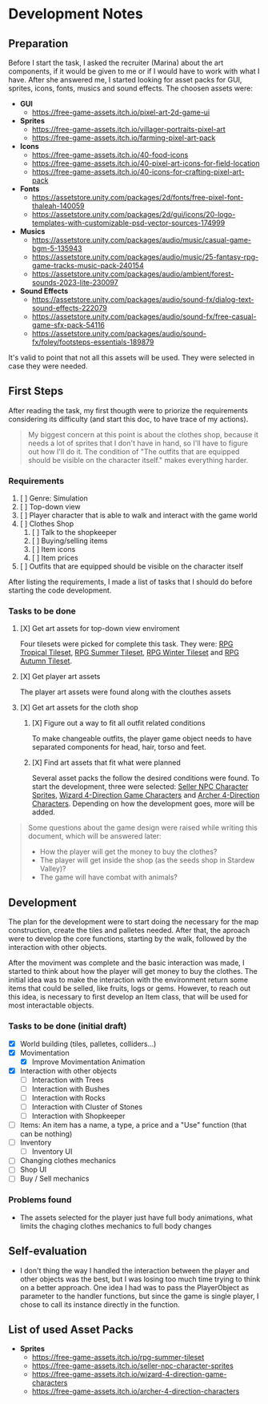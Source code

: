 # Development Notes

## Preparation

Before I start the task, I asked the recruiter (Marina) about the art components, if it would be given to me or if I would have to work with what I have. After she answered me, I started looking for asset packs for GUI, sprites, icons, fonts, musics and sound effects. The choosen assets were:

- **GUI**
    - https://free-game-assets.itch.io/pixel-art-2d-game-ui
- **Sprites**
    - https://free-game-assets.itch.io/villager-portraits-pixel-art
    - https://free-game-assets.itch.io/farming-pixel-art-pack
- **Icons**
    - https://free-game-assets.itch.io/40-food-icons
    - https://free-game-assets.itch.io/40-pixel-art-icons-for-field-location
    - https://free-game-assets.itch.io/40-icons-for-crafting-pixel-art-pack
- **Fonts**
    - https://assetstore.unity.com/packages/2d/fonts/free-pixel-font-thaleah-140059
    - https://assetstore.unity.com/packages/2d/gui/icons/20-logo-templates-with-customizable-psd-vector-sources-174999
- **Musics**
    - https://assetstore.unity.com/packages/audio/music/casual-game-bgm-5-135943
    - https://assetstore.unity.com/packages/audio/music/25-fantasy-rpg-game-tracks-music-pack-240154
    - https://assetstore.unity.com/packages/audio/ambient/forest-sounds-2023-lite-230097
- **Sound Effects**
    - https://assetstore.unity.com/packages/audio/sound-fx/dialog-text-sound-effects-222079
    - https://assetstore.unity.com/packages/audio/sound-fx/free-casual-game-sfx-pack-54116
    - https://assetstore.unity.com/packages/audio/sound-fx/foley/footsteps-essentials-189879

It's valid to point that not all this assets will be used. They were selected in case they were needed.

## First Steps

After reading the task, my first thougth were to priorize the requirements considering its difficulty (and start this doc, to have trace of my actions).

> My biggest concern at this point is about the clothes shop, because it needs a lot of sprites that I don't have in hand, so I'll have to figure out how I'll do it. The condition of "The outfits that are equipped should be visible on the character itself." makes everything harder.

### Requirements

1. [ ] Genre: Simulation
2. [ ] Top-down view
3. [ ] Player character that is able to walk and interact with the game world
4. [ ] Clothes Shop
    1. [ ] Talk to the shopkeeper
    2. [ ] Buying/selling items
    3. [ ] Item icons 
    4. [ ] Item prices
5. [ ] Outfits that are equipped should be visible on the character itself

After listing the requirements, I made a list of tasks that I should do before starting the code development.

### Tasks to be done

1. [X] Get art assets for top-down view enviroment

    Four tilesets were picked for complete this task. They were: [RPG Tropical Tileset](https://free-game-assets.itch.io/rpg-tropical-tileset), [RPG Summer Tileset](https://free-game-assets.itch.io/rpg-summer-tileset), [RPG Winter Tileset](https://free-game-assets.itch.io/rpg-winter-tileset) and [RPG Autumn Tileset](https://free-game-assets.itch.io/rpg-autumn-tileset).

2. [X] Get player art assets

    The player art assets were found along with the clouthes assets

3. [X] Get art assets for the cloth shop
    1. [X] Figure out a way to fit all outfit related conditions

        To make changeable outfits, the player game object needs to have separated components for head, hair, torso and feet. 

    2. [X] Find art assets that fit what were planned

        Several asset packs the follow the desired conditions were found. To start the development, three were selected: [Seller NPC Character Sprites](https://free-game-assets.itch.io/seller-npc-character-sprites), [Wizard 4-Direction Game Characters](https://free-game-assets.itch.io/wizard-4-direction-game-characters) and [Archer 4-Direction Characters](https://free-game-assets.itch.io/archer-4-direction-characters). Depending on   how the development goes, more will be added.

> Some questions about the game design were raised while writing this document, which will be answered later:
> - How the player will get the money to buy the clothes?
> - The player will get inside the shop (as the seeds shop in Stardew Valley)?
> - The game will have combat with animals?

## Development

The plan for the development were to start doing the necessary for the map construction, create the tiles and palletes needed. After that, the aproach were to develop the core functions, starting by the walk, followed by the interaction with other objects.

After the moviment was complete and the basic interaction was made, I started to think about how the player will get money to buy the clothes. The initial idea was to make the interaction with the environment return some items that could be selled, like fruits, logs or gems. However, to reach out this idea, is necessary to first develop an Item class, that will be used for most interactable objects.

### Tasks to be done (initial draft)

- [X] World building (tiles, palletes, colliders...)
- [X] Movimentation
    - [X] Improve Movimentation Animation
- [X] Interaction with other objects
    - [ ] Interaction with Trees
    - [ ] Interaction with Bushes
    - [ ] Interaction with Rocks
    - [ ] Interaction with Cluster of Stones
    - [ ] Interaction with Shopkeeper
- [ ] Items: An item has a name, a type, a price and a "Use" function (that can be nothing)
- [ ] Inventory
    - [ ] Inventory UI
- [ ] Changing clothes mechanics
- [ ] Shop UI
- [ ] Buy / Sell mechanics

### Problems found

- The assets selected for the player just have full body animations, what limits the chaging clothes mechanics to full body changes

## Self-evaluation

- I don't thing the way I handled the interaction between the player and other objects was the best, but I was losing too much time trying to think on a better approach. One idea I had was to pass the PlayerObject as parameter to the handler functions, but since the game is single player, I chose to call its instance directly in the function.

## List of used Asset Packs

- **Sprites**
    - https://free-game-assets.itch.io/rpg-summer-tileset
    - https://free-game-assets.itch.io/seller-npc-character-sprites
    - https://free-game-assets.itch.io/wizard-4-direction-game-characters
    - https://free-game-assets.itch.io/archer-4-direction-characters